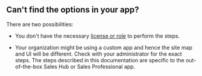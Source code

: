 ## Can't find the options in your app?
There are two possibilities:

- You don't have the necessary [license or role](#license-and-role-requirements) to perform the steps.  

- Your organization might be using a custom app and hence the site map and UI will be different. Check with your administrator for the exact steps. The steps described in this documentation are specific to the out-of-the-box Sales Hub or Sales Professional app. 
